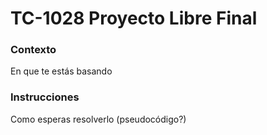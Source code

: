 # TC-1028 Proyecto Libre Final
### Contexto
En que te estás basando

### Instrucciones
Como esperas resolverlo (pseudocódigo?)
